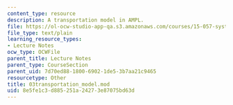```yaml
---
content_type: resource
description: A transportation model in AMPL.
file: https://ol-ocw-studio-app-qa.s3.amazonaws.com/courses/15-057-systems-optimization-spring-2003/8e5fe1c3d885251a24273e87075bd63d_03transportation_model.mod
file_type: text/plain
learning_resource_types:
- Lecture Notes
ocw_type: OCWFile
parent_title: Lecture Notes
parent_type: CourseSection
parent_uid: 7d70ed88-1800-6902-1de5-3b7aa21c9465
resourcetype: Other
title: 03transportation_model.mod
uid: 8e5fe1c3-d885-251a-2427-3e87075bd63d
---
```

